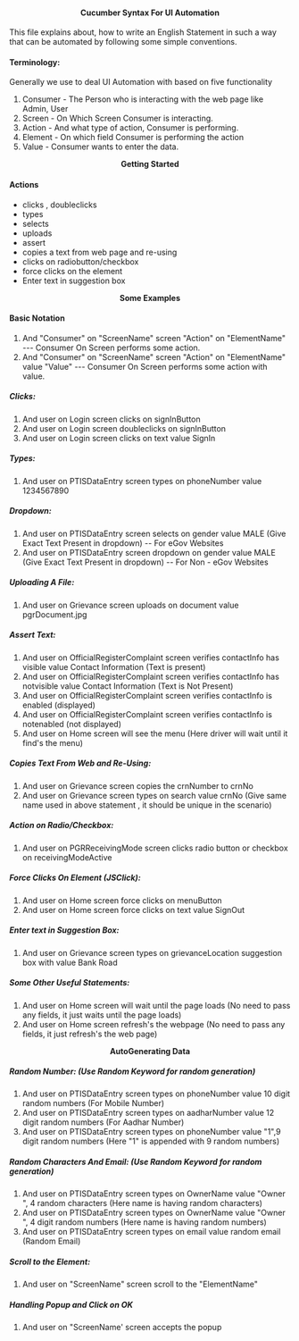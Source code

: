 <h4><p align="center">Cucumber Syntax For UI Automation</p></h4>

This file explains about, how to write an English Statement in such a way that can be automated by following some simple conventions.

#### Terminology:
Generally we use to deal UI Automation with based on five functionality

1. Consumer - The Person who is interacting with the web page like Admin, User
2. Screen   - On Which Screen Consumer is interacting.
3. Action   - And what type of action, Consumer is performing.
4. Element  - On which field Consumer is performing the action
5. Value    - Consumer wants to enter the data.

<p align="center"><b>Getting Started</b></p>

#### Actions
* clicks , doubleclicks 
* types
* selects
* uploads
* assert
* copies a text from web page and re-using
* clicks on radiobutton/checkbox
* force clicks on the element
* Enter text in suggestion box

<p align="center"><b>Some Examples</b></p>                           

#### Basic Notation

1) And "Consumer" on "ScreenName" screen "Action" on "ElementName" --- Consumer On Screen performs some action.
2) And "Consumer" on "ScreenName" screen "Action" on "ElementName" value "Value" --- Consumer On Screen performs some action with value.

##### Clicks:

1) And user on Login screen clicks on signInButton
2) And user on Login screen doubleclicks on signInButton
3) And user on Login screen clicks on text value SignIn

##### Types:

1) And user on PTISDataEntry screen types on phoneNumber value 1234567890

##### Dropdown:

1) And user on PTISDataEntry screen selects on gender value MALE (Give Exact Text Present in dropdown) -- For eGov Websites
1) And user on PTISDataEntry screen dropdown on gender value MALE (Give Exact Text Present in dropdown) -- For Non - eGov Websites

##### Uploading A File:

1) And user on Grievance screen uploads on document value pgrDocument.jpg

##### Assert Text: 

1) And user on OfficialRegisterComplaint screen verifies contactInfo has visible value Contact Information (Text is present)
2) And user on OfficialRegisterComplaint screen verifies contactInfo has notvisible value Contact Information (Text is Not Present)
3) And user on OfficialRegisterComplaint screen verifies contactInfo is enabled (displayed)
4) And user on OfficialRegisterComplaint screen verifies contactInfo is notenabled (not displayed)
5) And user on Home screen will see the menu (Here driver will wait until it find's the menu)

##### Copies Text From Web and Re-Using:

1) And user on Grievance screen copies the crnNumber to crnNo
2) And user on Grievance screen types on search value crnNo (Give same name used in above statement , it should be unique in the scenario)

##### Action on Radio/Checkbox:

1) And user on PGRReceivingMode screen clicks radio button or checkbox on receivingModeActive

##### Force Clicks On Element (JSClick):

1) And user on Home screen force clicks on menuButton
2) And user on Home screen force clicks on text value SignOut

##### Enter text in Suggestion Box:

1) And user on Grievance screen types on grievanceLocation suggestion box with value Bank Road

##### Some Other Useful Statements: 

1) And user on Home screen will wait until the page loads (No need to pass any fields, it just waits until the page loads)
2) And user on Home screen refresh's the webpage (No need to pass any fields, it just refresh's the web page)

<p align="center"><b>AutoGenerating Data</b></p>                      

##### Random Number: (Use Random Keyword for random generation)

1) And user on PTISDataEntry screen types on phoneNumber value 10 digit random numbers  (For Mobile Number)                     
2) And user on PTISDataEntry screen types on aadharNumber value 12 digit random numbers  (For Aadhar Number)                     
3) And user on PTISDataEntry screen types on phoneNumber value "1",9 digit random numbers (Here "1" is appended with 9 random numbers)

##### Random Characters And Email: (Use Random Keyword for random generation)

1) And user on PTISDataEntry screen types on OwnerName value "Owner ", 4 random characters  (Here name is having random characters)                  
2) And user on PTISDataEntry screen types on OwnerName value "Owner ", 4 digit random numbers  (Here name is having random numbers)                    
3) And user on PTISDataEntry screen types on email value random email (Random Email)

##### Scroll to the Element:

1) And user on "ScreenName" screen scroll to the "ElementName"
                     

##### Handling Popup and Click on OK

1) And user on "ScreenName' screen accepts the popup




